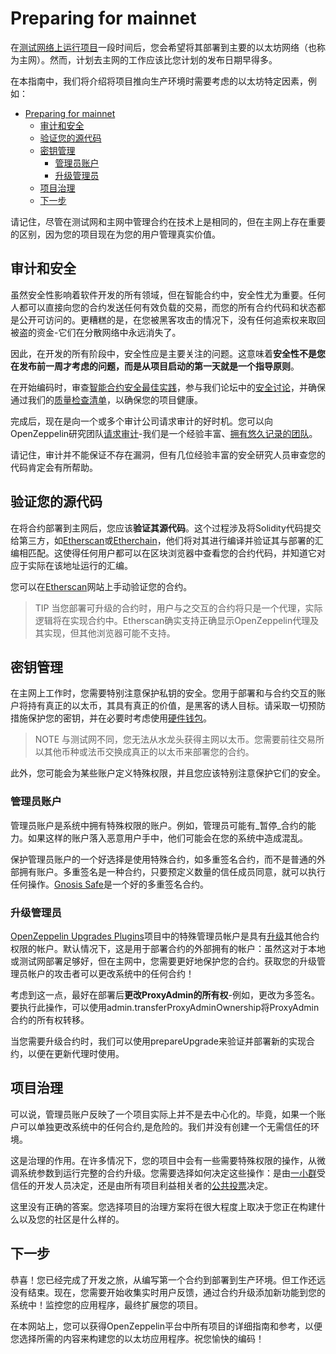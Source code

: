 # Preparing for mainnet
在[测试网络上运行项目](../Connecting-to-public-test-networks/Connecting-to-public-test-networks-truffle.md)一段时间后，您会希望将其部署到主要的以太坊网络（也称为主网）。然而，计划去主网的工作应该比您计划的发布日期早得多。

在本指南中，我们将介绍将项目推向生产环境时需要考虑的以太坊特定因素，例如：
- [Preparing for mainnet](#preparing-for-mainnet)
  - [审计和安全](#审计和安全)
  - [验证您的源代码](#验证您的源代码)
  - [密钥管理](#密钥管理)
    - [管理员账户](#管理员账户)
    - [升级管理员](#升级管理员)
  - [项目治理](#项目治理)
  - [下一步](#下一步)


请记住，尽管在测试网和主网中管理合约在技术上是相同的，但在主网上存在重要的区别，因为您的项目现在为您的用户管理真实价值。

## 审计和安全
虽然安全性影响着软件开发的所有领域，但在智能合约中，安全性尤为重要。任何人都可以直接向您的合约发送任何有效负载的交易，而您的所有合约代码和状态都是公开可访问的。更糟糕的是，在您被黑客攻击的情况下，没有任何追索权来取回被盗的资金-它们在分散网络中永远消失了。

因此，在开发的所有阶段中，安全性应是主要关注的问题。这意味着**安全性不是您在发布前一周才考虑的问题，而是从项目启动的第一天就是一个指导原则**。

在开始编码时，审查[智能合约安全最佳实践](https://consensys.github.io/smart-contract-best-practices/)，参与我们论坛中的[安全讨论](https://forum.openzeppelin.com/c/security/25)，并确保通过我们的[质量检查清单](https://blog.openzeppelin.com/follow-this-quality-checklist-before-an-audit-8cc6a0e44845/)，以确保您的项目健康。

完成后，现在是向一个或多个审计公司请求审计的好时机。您可以向OpenZeppelin研究团队[请求审计](https://openzeppelin.com/security-audits/)-我们是一个经验丰富、[拥有悠久记录的团队](https://blog.openzeppelin.com/security-audits/)。

请记住，审计并不能保证不存在漏洞，但有几位经验丰富的安全研究人员审查您的代码肯定会有所帮助。

## 验证您的源代码
在将合约部署到主网后，您应该**验证其源代码**。这个过程涉及将Solidity代码提交给第三方，如[Etherscan](https://etherscan.io/)或[Etherchain](https://www.etherchain.org/)，他们将对其进行编译并验证其与部署的汇编相匹配。这使得任何用户都可以在区块浏览器中查看您的合约代码，并知道它对应于实际在该地址运行的汇编。

您可以在[Etherscan](https://etherscan.io/verifyContract)网站上手动验证您的合约。

> TIP
当您部署可升级的合约时，用户与之交互的合约将只是一个代理，实际逻辑将在实现合约中。Etherscan确实支持正确显示OpenZeppelin代理及其实现，但其他浏览器可能不支持。

## 密钥管理
在主网上工作时，您需要特别注意保护私钥的安全。您用于部署和与合约交互的账户将持有真正的以太币，其具有真正的价值，是黑客的诱人目标。请采取一切预防措施保护您的密钥，并在必要时考虑使用[硬件钱包](https://docs.ethhub.io/using-ethereum/wallets/hardware/)。

> NOTE
与测试网不同，您无法从水龙头获得主网以太币。您需要前往交易所以其他币种或法币交换成真正的以太币来部署您的合约。

此外，您可能会为某些账户定义特殊权限，并且您应该特别注意保护它们的安全。

### 管理员账户
管理员账户是系统中拥有特殊权限的账户。例如，管理员可能有_暂停_合约的能力。如果这样的账户落入恶意用户手中，他们可能会在您的系统中造成混乱。

保护管理员账户的一个好选择是使用特殊合约，如多重签名合约，而不是普通的外部拥有账户。多重签名是一种合约，只要预定义数量的信任成员同意，就可以执行任何操作。[Gnosis Safe](https://safe.gnosis.io/multisig)是一个好的多重签名合约。

### 升级管理员
[OpenZeppelin Upgrades Plugins](../../Upgrades-Plugins/Overview.md/)项目中的特殊管理员帐户是具有[升级](../Upgrading-smart-contracts/Upgrading-smart-contracts-truffle.md)其他合约权限的帐户。默认情况下，这是用于部署合约的外部拥有的帐户：虽然这对于本地或测试网部署足够好，但在主网中，您需要更好地保护您的合约。获取您的升级管理员帐户的攻击者可以更改系统中的任何合约！

考虑到这一点，最好在部署后**更改ProxyAdmin的所有权**-例如，更改为多签名。要执行此操作，可以使用admin.transferProxyAdminOwnership将ProxyAdmin合约的所有权转移。

当您需要升级合约时，我们可以使用prepareUpgrade来验证并部署新的实现合约，以便在更新代理时使用。

## 项目治理
可以说，管理员账户反映了一个项目实际上并不是去中心化的。毕竟，如果一个账户可以单独更改系统中的任何合约,是危险的。我们并没有创建一个无需信任的环境。

这是治理的作用。在许多情况下，您的项目中会有一些需要特殊权限的操作，从微调系统参数到运行完整的合约升级。您需要选择如何决定这些操作：是由[一小群](https://safe.gnosis.io/multisig)受信任的开发人员决定，还是由所有项目利益相关者的[公共投票](https://daostack.io/)决定。

这里没有正确的答案。您选择项目的治理方案将在很大程度上取决于您正在构建什么以及您的社区是什么样的。

## 下一步
恭喜！您已经完成了开发之旅，从编写第一个合约到部署到生产环境。但工作还远没有结束。现在，您需要开始收集实时用户反馈，通过合约升级添加新功能到您的系统中！监控您的应用程序，最终扩展您的项目。

在本网站上，您可以获得OpenZeppelin平台中所有项目的详细指南和参考，以便您选择所需的内容来构建您的以太坊应用程序。祝您愉快的编码！
